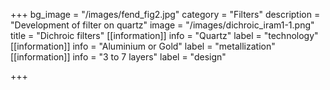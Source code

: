 +++
bg_image = "/images/fend_fig2.jpg"
category = "Filters"
description = "Development of filter on quartz"
image = "/images/dichroic_iram1-1.png"
title = "Dichroic filters"
[[information]]
info = "Quartz"
label = "technology"
[[information]]
info = "Aluminium or Gold"
label = "metallization"
[[information]]
info = "3 to 7 layers"
label = "design"

+++
